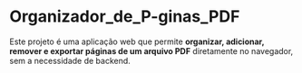 # Organizador_de_P-ginas_PDF
Este projeto é uma aplicação web que permite **organizar, adicionar, remover e exportar páginas de um arquivo PDF** diretamente no navegador, sem a necessidade de backend. 
